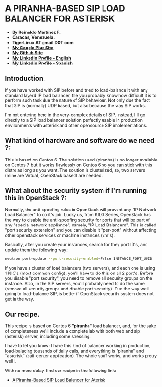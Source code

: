 # A PIRANHA-BASED SIP LOAD BALANCER FOR ASTERISK

- **By Reinaldo Martínez P.**
- **Caracas, Venezuela.**
- **TigerLinux AT gmail DOT com**
- **[My Google Plus Site](https://plus.google.com/+ReinaldoMartinez)**
- **[My Github Site](https://github.com/tigerlinux)**
- **[My Linkedin Profile - English](https://ve.linkedin.com/in/tigerlinux/en)**
- **[My Linkedin Profile - Spanish](https://ve.linkedin.com/in/tigerlinux/es)**


## Introduction.

If you have worked with SIP before and tried to load-balance it with any standard layer4 IP load balancer, the you probably know how difficult it is to perform such task due the nature of SIP behaviour. Not only due the fact that SIP is (normally) UDP based, but also because the way SIP works.

I'm not entering here in the very-complex details of SIP. Instead, I'll go directly to a SIP load balancer solution perfectly usable in production environments with asterisk and other opensource SIP implementations.


## What kind of hardware and software do we need ?:

This is based on Centos 6. The solution used (piranha) is no longer available on Centos 7, but it works flawlessly on Centos 6 so you can stick with this distro as long as you want. The solution is clusterized, so, two servers (mine are Virtual, OpenStack based) are needed.


## What about the security system if I'm running this in OpenStack ?:

Normally, the anti-spoofing rules in OpenStack will prevent any "IP Network Load Balancer" to do it's job. Lucky us, from KILO Series, OpenStack has the way to disable the anti-spoofing security for ports that will be part of any "special network appliance", namely, "IP Load Balancers". This is called "port security extension" and you can disable it "per-port" without affecting other openstack services or machine instances (vm's).

Basically, after you create your instances, search for they port ID's, and update them the following way:

```bash
neutron port-update --port-security-enabled=False INSTANCE_PORT_UUID
```

If you have a cluster of load balancers (two servers), and each one is using 1 NIC's (most common config), you'll have to do this on all 2 port's. Before you disable "port security", you need to remove all security groups on the instance. Also, in the SIP servers, you'll probably need to do the same (remove all security groups and disable port security). Due the way we'll going to load-balance SIP, is better if OpenStack security system does not get in the way.


## Our recipe.

This recipe is based on Centos 6 **"piranha"** load balancer, and, for the sake of completeness we'll include a complete lab with both web and sip (asterisk) server, including some stressing.

I have to let you know: I have this kind of balancer working in production, load-balacing tousands of daily calls, and everything is "piranha" and "asterisk" (call-center application). The whole stuff works, and works pretty well !.

With no more delay, find our recipe in the following link:

* [A Piranha-Based SIP Load Balancer for Aterisk](https://github.com/tigerlinux/tigerlinux.github.io/blob/master/recipes/networkapps/Piranha-LB-C6/RECIPE-Piranha-LB-For-SIP.md "A Piranha-Based SIP Load Balancer for Asterisk")
